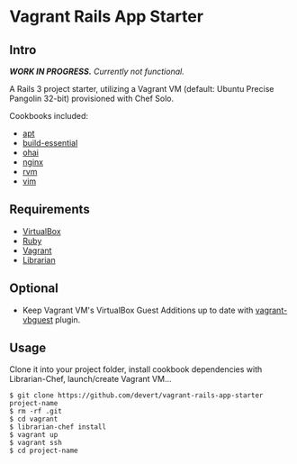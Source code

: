 # Vagrant Rails App Starter

## Intro

***WORK IN PROGRESS.*** *Currently not functional.*

A Rails 3 project starter, utilizing a Vagrant VM (default: Ubuntu Precise Pangolin 32-bit) provisioned with Chef Solo.

Cookbooks included:

* [apt](https://github.com/opscode-cookbooks/apt)
* [build-essential](https://github.com/opscode-cookbooks/build-essential)
* [ohai](https://github.com/opscode-cookbooks/ohai)
* [nginx](https://github.com/opscode-cookbooks/nginx)
* [rvm](https://github.com/fnichol/chef-rvm)
* [vim](https://github.com/opscode-cookbooks/vim)

## Requirements

* [VirtualBox](https://www.virtualbox.org/)
* [Ruby](http://www.ruby-lang.org/en/)
* [Vagrant](http://vagrantup.com/)
* [Librarian](https://github.com/applicationsonline/librarian)

## Optional

* Keep Vagrant VM's VirtualBox Guest Additions up to date with [vagrant-vbguest](https://github.com/dotless-de/vagrant-vbguest) plugin.

## Usage

Clone it into your project folder, install cookbook dependencies with Librarian-Chef, launch/create Vagrant VM...

    $ git clone https://github.com/devert/vagrant-rails-app-starter project-name
    $ rm -rf .git
    $ cd vagrant
    $ librarian-chef install
    $ vagrant up
    $ vagrant ssh
    $ cd project-name


